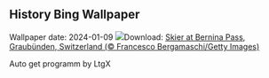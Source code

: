 ## History Bing Wallpaper
Wallpaper date: 2024-01-09
![](https://www.bing.com/th?id=OHR.BerninaPass_EN-GB1258077580_UHD.jpg&w=1000)Download: [Skier at Bernina Pass, Graubünden, Switzerland (© Francesco Bergamaschi/Getty Images)](https://www.bing.com/th?id=OHR.BerninaPass_EN-GB1258077580_UHD.jpg)

Auto get programm by LtgX
